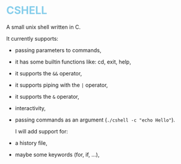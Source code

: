 # <span style="color:#87ceeb">CSHELL</span>

A small unix shell written in C.

It currently supports:
+ passing parameters to commands,
+ it has some builtin functions like: cd, exit, help,
+ it supports the `&&` operator,
+ it supports piping with the `|` operator,
+ it supports the `&` operator,
+ interactivity,
+ passing commands as an argument (```./cshell -c "echo Hello"```).

  I will add support for:
+ a history file,
+ maybe some keywords (for, if, ...),
